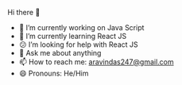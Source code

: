  Hi there 👋
- 🔭 I’m currently working on Java Script
- 🌱 I’m currently learning React JS
- :confused: I’m looking for help with React JS
- 💬 Ask me about anything
- 📫 How to reach me: aravindas247@gmail.com
- 😄 Pronouns: He/Him


